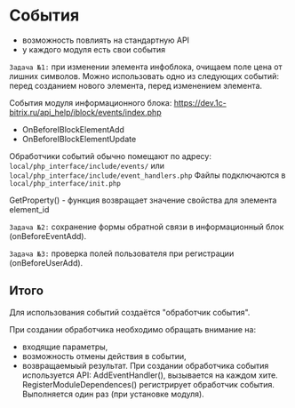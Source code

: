# События
- возможность повлиять на стандартную API
- у каждого модуля есть свои события

`Задача №1:` при изменении элемента инфоблока, очищаем поле цена от лишних символов. Можно использовать одно из следующих событий: перед созданием нового элемента, перед изменением элемента.

События модуля информационного блока: https://dev.1c-bitrix.ru/api_help/iblock/events/index.php
- OnBeforeIBlockElementAdd
- OnBeforeIBlockElementUpdate

Обработчики событий обычно помещают по адресу: `local/php_interface/include/events/` или `local/php_interface/include/event_handlers.php` Файлы подключаются в `local/php_interface/init.php`

GetProperty() - функция возвращает значение свойства для элемента element_id

`Задача №2:` сохранение формы обратной связи в информационный блок (onBeforeEventAdd).

`Задача №3:` проверка полей пользователя при регистрации (onBeforeUserAdd).

## Итого
Для использования событий создаётся "обработчик события".

При создании обработчика необходимо обращать внимание на:
- входящие параметры,
- возможность отмены действия в событии,
- возвращаемыый результат.
При создании обработчика события используется API: AddEventHandler(), вызывается на каждом хите.  
RegisterModuleDependences() регистрирует обработчик события. Выполняется один раз (при установке модуля).
